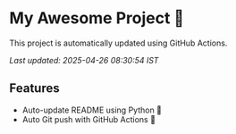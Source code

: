 # My Awesome Project 🚀

This project is automatically updated using GitHub Actions.

_Last updated: 2025-04-26 08:30:54 IST_

## Features
- Auto-update README using Python 🐍
- Auto Git push with GitHub Actions 🤖
